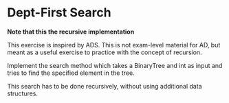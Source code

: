 # Dept-First Search

**Note that this the recursive implementation**

This exercise is inspired by ADS. This is not exam-level material for AD, but meant as a useful exercise to practice with the concept of recursion.

Implement the search method which takes a BinaryTree and int as input and tries to find the specified element in the tree.

This search has to be done recursively, without using additional data structures.

